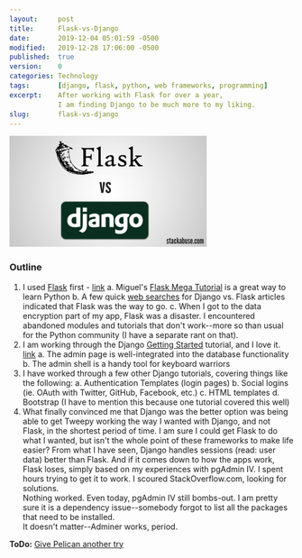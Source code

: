 ```yaml
---
layout:     post
title:      Flask-vs-Django
date:       2019-12-04 05:01:59 -0500
modified:   2019-12-28 17:06:00 -0500
published:  true
version:    0
categories: Technology
tags:       [django, flask, python, web frameworks, programming]
excerpt:    After working with Flask for over a year,
            I am finding Django to be much more to my liking.
slug:       flask-vs-django
---
```


<img src="/assets/img/flask-vs-django.png" alt="IMAGE" width="350"/>

### Outline

1.  I used [Flask][flask] first - [link][flask]
    a.  Miguel's [Flask Mega Tutorial][flaskmega] is a great way to learn Python
    b.  A few quick [web searches][vssearch] for Django vs. Flask articles 
        indicated that Flask was the way to go.
    c.  When I got to the data encryption part of my app, Flask was a 
        disaster.  I encountered abandoned modules and tutorials that 
        don't work--more so than usual for the Python community (I have 
        a separate rant on that).
2.  I am working through the Django [Getting Started][djangostart] tutorial, and 
    I love it.  [link][djangostart]
    a. The admin page is well-integrated into the database functionality
    b. The admin shell is a handy tool for keyboard warriors
3.  I have worked through a few other Django tutorials, covering things like 
    the following:
    a. Authentication Templates (login pages)
    b. Social logins (ie. OAuth with Twitter, GitHub, Facebook, etc.)
    c. HTML templates
    d. Bootstrap (I have to mention this because one tutorial covered this well)
4.  What finally convinced me that Django was the better option was being able to get 
    Tweepy working the way I wanted with Django, and not Flask, in the shortest period 
    of time.  I am sure I could get Flask to do what I wanted, but isn't the whole point 
    of these frameworks to make life easier?  From what I have seen, Django handles 
    sessions (read: user data) better than Flask.  And if it comes down to how the apps 
    work, Flask loses, simply based on my experiences with pgAdmin IV.  I spent hours 
    trying to get it to work.  I scoured StackOverflow.com, looking for solutions.  
    Nothing worked.  Even today, pgAdmin IV still bombs-out.  I am pretty sure it is a 
    dependency issue--somebody forgot to list all the packages that need to be installed.  
    It doesn't matter--Adminer works, period.


[flask]:        https://palletsprojects.com/p/flask
[flaskmega]:    https://blog.miguelgrinberg.com/post/the-flask-mega-tutorial-part-i-hello-world
[vssearch]:     https://duckduckgo.com/?q=django+vs+flask+2019
[djangostart]:  https://docs.djangoproject.com/en/3.0/intro


**ToDo:** [Give Pelican another try](https://opensource.com/article/19/5/run-your-blog-github-pages-python)

